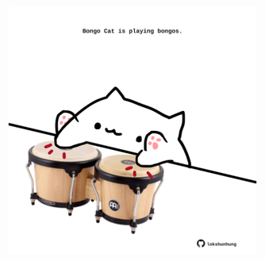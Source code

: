 <!-- built at 31/01/2022, 06:01:15 UTC -->
<p align="center">
  <img width="500" height="500" src="./ReadmeImage.svg">
</p>
